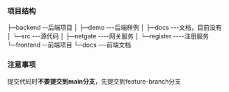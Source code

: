 ### 项目结构

├─backend   	--后端项目
│  ├─demo   		  ---后端样例
│  ├─docs  	         ---文档，目前没有
│  └─src			      ---源代码
│      ├─netgate           ----网关服务
│      └─register           ----注册服务
└─frontend	   --前端项目
    └─docs			    ---前端文档

### 注意事项

提交代码时**不要提交到main分支**，先提交到feature-branch分支
